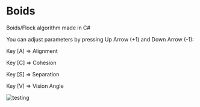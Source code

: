 # Boids
 Boids/Flock algorithm made in C#

You can adjust parameters by pressing Up Arrow (+1) and Down Arrow (-1):

Key [A] => Alignment

Key [C] => Cohesion

Key [S] => Separation

Key [V] => Vision Angle
 
![testing](https://github.com/user-attachments/assets/13b481ba-75e4-4eb7-9d25-70e948e66539)
